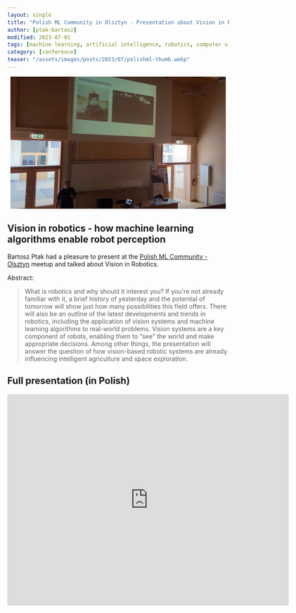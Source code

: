 ```yaml
---
layout: single
title: "Polish ML Community in Olsztyn - Presentation about Vision in Robotics"
author: [ptak-bartosz]
modified: 2023-07-01
tags: [machine learning, artificial intelligence, robotics, computer vision]
category: [conference]
teaser: "/assets/images/posts/2023/07/polishml-thumb.webp"
---
```



<p align="center">
    <img src="/assets/images/posts/2023/07/polishml.webp" height="300px" />
</p>

## Vision in robotics - how machine learning algorithms enable robot perception

Bartosz Ptak had a pleasure to present at the [Polish ML Community - Olsztyn](https://polishml.community/cfp-olsztyn-01-07-2023-zbieramy-zgloszenia/) meetup and talked about Vision in Robotics.

Abstract:
> What is robotics and why should it interest you? If you're not already familiar with it, a brief history of yesterday and the potential of tomorrow will show just how many possibilities this field offers. There will also be an outline of the latest developments and trends in robotics, including the application of vision systems and machine learning algorithms to real-world problems. Vision systems are a key component of robots, enabling them to “see” the world and make appropriate decisions. Among other things, the presentation will answer the question of how vision-based robotic systems are already influencing intelligent agriculture and space exploration.

## Full presentation (in Polish)

<iframe width="640" height="480" src="https://www.youtube.com/embed/RILQK4qpgtw" title="YouTube video player" frameborder="0" allow="accelerometer; autoplay; clipboard-write; encrypted-media; gyroscope; picture-in-picture" allowfullscreen></iframe><BR>
